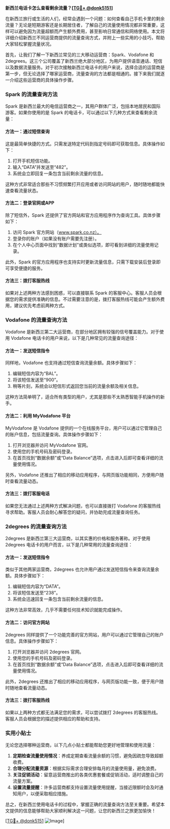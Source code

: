 **新西兰电话卡怎么查看剩余流量？[[TG💪+ @donk5151](https://t.me/s/donk5151)]**

在新西兰旅行或生活的人们，经常会遇到一个问题：如何查看自己手机卡里的剩余流量？无论是短期游客还是长期居住者，了解自己的流量使用情况都非常重要，这样可以避免因为流量超额而产生额外费用，甚至影响日常通信和网络使用。本文将详细介绍新西兰不同运营商提供的流量查询方式，并附上一些实用的小技巧，帮助大家轻松掌握流量状况。

首先，让我们了解一下新西兰常见的三大移动运营商：Spark、Vodafone 和 2degrees。这三个公司覆盖了新西兰绝大部分地区，为用户提供语音通话、短信以及数据流量服务。对于初次接触新西兰电话卡的用户来说，选择合适的运营商是第一步，但无论选择了哪家运营商，流量查询的方法都是相通的。接下来我们就逐一介绍这些运营商的具体操作步骤。

### Spark 的流量查询方法

Spark 是新西兰最大的电信运营商之一，其用户群体广泛，包括本地居民和国际游客。如果你使用的是 Spark 的电话卡，可以通过以下几种方式来查看剩余流量：

#### 方法一：通过短信查询
这是最简单快捷的方式。只需发送特定代码到指定号码即可获取信息。具体操作如下：
1. 打开手机短信功能。
2. 输入“DATA”并发送至“482”。
3. 系统会立即回复一条包含当前剩余流量的信息。

这种方式非常适合那些不习惯频繁打开应用或者访问网站的用户，随时随地都能快速查看流量状态。

#### 方法二：登录官网或APP
除了短信外，Spark 还提供了官方网站和官方应用程序作为查询工具。具体步骤如下：
1. 访问 Spark 官方网站（www.spark.co.nz）。
2. 登录你的账户（如果没有账户需要先注册）。
3. 在个人中心页面中找到“数据计划”或类似选项，即可看到详细的流量使用记录。

此外，Spark 的官方应用程序也支持实时更新流量信息，只需下载安装后登录即可享受便捷的服务。

#### 方法三：拨打客服热线
如果对上述两种方法感到困惑，可以直接联系 Spark 的客服中心。客服人员会根据您的需求提供准确的信息。不过需要注意的是，拨打客服热线可能会产生额外费用，建议优先考虑前两种方式。

### Vodafone 的流量查询方法

Vodafone 是新西兰第二大运营商，在部分地区拥有较强的信号覆盖能力。对于使用 Vodafone 电话卡的用户来说，以下是几种常见的流量查询途径：

#### 方法一：发送短信指令
同样地，Vodafone 也支持通过短信查询流量余额。具体步骤如下：
1. 编辑短信内容为“BAL”。
2. 将该短信发送至“900”。
3. 稍等片刻，系统会以短信形式返回您当前的流量余额及相关信息。

这种方法简单明了，适合所有类型的用户，尤其是那些不太熟悉智能手机操作的新手。

#### 方法二：利用 MyVodafone 平台
MyVodafone 是 Vodafone 提供的一个在线服务平台，用户可以通过它管理自己的账户信息，包括流量查询。具体操作步骤如下：
1. 打开浏览器并访问 MyVodafone 官网。
2. 使用您的手机号码及密码登录。
3. 在首页找到“数据余额”或“Data Balance”选项，点击进入后即可查看详细的流量使用情况。

另外，Vodafone 还推出了相应的移动应用程序，与网页版功能相同，方便用户随时查看流量动态。

#### 方法三：拨打客服电话
如果您无法通过上述两种方式解决问题，也可以直接拨打 Vodafone 的客服热线寻求帮助。客服人员会耐心解答您的疑问，并协助完成流量查询任务。

### 2degrees 的流量查询方法

2degrees 是新西兰第三大运营商，以其实惠的价格和服务著称。对于使用 2degrees 电话卡的用户而言，以下是几种常用的流量查询途径：

#### 方法一：发送短信指令
类似于其他两家运营商，2degrees 也允许用户通过发送短信指令来查询流量余额。具体步骤如下：
1. 编辑短信内容为“DATA”。
2. 将该短信发送至“238”。
3. 系统会迅速回复一条包含当前剩余流量的信息。

这种方法非常高效，几乎不需要任何技术知识就能完成操作。

#### 方法二：访问官方网站
2degrees 同样提供了一个功能完善的官方网站，用户可以通过它管理自己的账户信息。具体操作步骤如下：
1. 打开浏览器并访问 2degrees 官网。
2. 使用您的手机号码及密码登录。
3. 在首页找到“数据余额”或“Data Balance”选项，点击进入后即可查看详细的流量使用情况。

此外，2degrees 还推出了相应的移动应用程序，与网页版功能一致，便于用户随时随地查看流量动态。

#### 方法三：拨打客服热线
如果以上两种方式都无法满足您的需求，可以尝试拨打 2degrees 的客服热线。客服人员会根据您的描述提供相应的帮助和支持。

### 实用小贴士

无论您选择哪种运营商，以下几点小贴士都能帮助您更好地管理和使用流量：

1. **定期检查流量使用情况**：养成定期查看流量余额的习惯，避免因疏忽导致超额收费。
2. **合理分配流量资源**：根据实际需求合理安排每月的流量使用量，避免浪费。
3. **关注促销活动**：留意运营商推出的各类优惠套餐或促销活动，适时调整自己的流量方案。
4. **设置流量提醒**：许多运营商都支持设置流量使用提醒，当接近限额时会及时通知用户，以便采取相应措施。

总之，在新西兰使用电话卡的过程中，掌握正确的流量查询方法至关重要。希望本文提供的信息能够帮助大家顺利解决这一问题，让您的新西兰之旅更加愉快！

[[TG💪+ @donk5151](https://t.me/s/donk5151) ![Image](https://i.postimg.cc/rwNCRYN7/Snipaste-2025-04-30-17-27-05.png)]